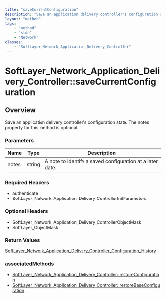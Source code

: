 ```yaml
---
title: "saveCurrentConfiguration"
description: "Save an application delivery controller's configuration state. The notes property for this method is optional."
layout: "method"
tags:
    - "method"
    - "sldn"
    - "Network"
classes:
    - "SoftLayer_Network_Application_Delivery_Controller"
---
```

# SoftLayer_Network_Application_Delivery_Controller::saveCurrentConfiguration
## Overview 
Save an application delivery controller's configuration state. The notes property for this method is optional. 

### Parameters 
|Name | Type | Description |
| --- | --- | --- |
|notes| string| A note to identify a saved configuration at a later date.|


### Required Headers
* authenticate
* SoftLayer_Network_Application_Delivery_ControllerInitParameters

### Optional Headers
* SoftLayer_Network_Application_Delivery_ControllerObjectMask
* SoftLayer_ObjectMask

### Return Values
<a href='/reference/datatypes/SoftLayer_Network_Application_Delivery_Controller_Configuration_History'>SoftLayer_Network_Application_Delivery_Controller_Configuration_History </a>


### associatedMethods

*  [SoftLayer_Network_Application_Delivery_Controller::restoreConfiguration](/reference/services/SoftLayer_Network_Application_Delivery_Controller/restoreConfiguration )
*  [SoftLayer_Network_Application_Delivery_Controller::restoreBaseConfiguration](/reference/services/SoftLayer_Network_Application_Delivery_Controller/restoreBaseConfiguration )


